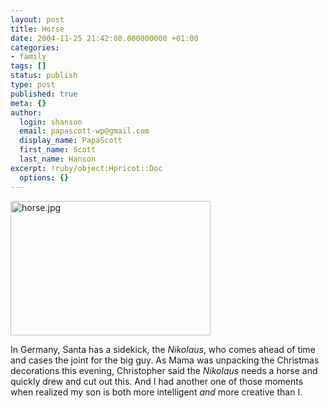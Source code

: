 ```yaml
---
layout: post
title: Horse
date: 2004-11-25 21:42:08.000000000 +01:00
categories:
- family
tags: []
status: publish
type: post
published: true
meta: {}
author:
  login: shanson
  email: papascott-wp@gmail.com
  display_name: PapaScott
  first_name: Scott
  last_name: Hanson
excerpt: !ruby/object:Hpricot::Doc
  options: {}
---
```

<p><img alt="horse.jpg" src="http://www.papascott.de/archives/fotos/horse.jpg" width="320" height="215" /></p>
<p>In Germany, Santa has a sidekick, the <em>Nikolaus</em>, who comes ahead of time and cases the joint for the big guy. As Mama was unpacking the Christmas decorations this evening, Christopher said the <em>Nikolaus</em> needs a horse and quickly drew and cut out this. And I had another one of those moments when realized my son is both more intelligent <em>and</em> more creative than I.</p>

